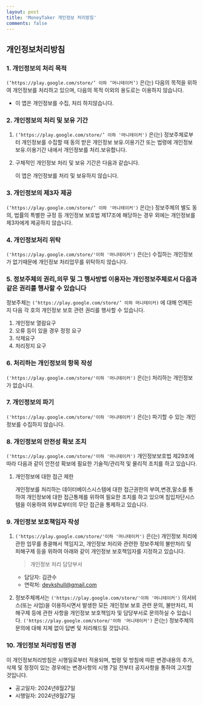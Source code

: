 ```yaml
---
layout: post
title: 'MoneyTaker 개인정보 처리방침'
comments: false
---
```


## 개인정보처리방침

### 1. 개인정보의 처리 목적

`(‘https://play.google.com/store/’ 이하 ‘머니테이커’)` 은(는) 다음의 목적을 위하여 개인정보를 처리하고 있으며, 다음의 목적 이외의 용도로는 이용하지 않습니다.

- 이 앱은 개인정보를 수집, 처리 하지않습니다.

### 2. 개인정보의 처리 및 보유 기간

1. `(‘https://play.google.com/store/’ 이하 '머니테이커')` 은(는) 정보주체로부터 개인정보를 수집할 때 동의 받은 개인정보 보유․이용기간 또는 법령에 개인정보 보유․이용기간 내에서 개인정보를 처리․보유합니다.

2. 구체적인 개인정보 처리 및 보유 기간은 다음과 같습니다.

    이 앱은 개인정보를 처리 및 보유하지 않습니다.

### 3. 개인정보의 제3자 제공

`(‘https://play.google.com/store/’ 이하 '머니테이커')` 은(는) 정보주체의 별도 동의, 법률의 특별한 규정 등 개인정보 보호법 제17조에 해당하는 경우 외에는 개인정보를 제3자에게 제공하지 않습니다.

### 4. 개인정보처리 위탁

`('https://play.google.com/store/'이하 '머니테이커')` 은(는) 수집하는 개인정보가 없기때문에 개인정보 처리업무를 위탁하지 않습니다.

<!-- 1. `('머니테이커')` 은(는) 원활한 개인정보 업무처리를 위하여 다음과 같이 개인정보 처리업무를 위탁하고 있습니다.
1. `('https://play.google.com/store/'이하 '머니테이커')` 은(는) 위탁계약 체결시 개인정보 보호법 제25조에 따라 위탁업무 수행목적 외 개인정보 처리금지, 기술적․관리적 보호조치, 재위탁 제한, 수탁자에 대한 관리․감독, 손해배상 등 책임에 관한 사항을 계약서 등 문서에 명시하고, 수탁자가 개인정보를 안전하게 처리하는지를 감독하고 있습니다.
2. 위탁업무의 내용이나 수탁자가 변경될 경우에는 지체없이 본 개인정보 처리방침을 통하여 공개하도록 하겠습니다. -->

### 5. 정보주체의 권리,의무 및 그 행사방법 이용자는 개인정보주체로서 다음과 같은 권리를 행사할 수 있습니다

정보주체는 `(‘https://play.google.com/store/’ 이하 머니테이커)` 에 대해 언제든지 다음 각 호의 개인정보 보호 관련 권리를 행사할 수 있습니다.

1. 개인정보 열람요구
2. 오류 등이 있을 경우 정정 요구
3. 삭제요구
4. 처리정지 요구

### 6. 처리하는 개인정보의 항목 작성

`('https://play.google.com/store/'이하 '머니테이커')` 은(는) 처리하는 개인정보가 없습니다.

### 7. 개인정보의 파기

`('https://play.google.com/store/'이하 '머니테이커')` 은(는) 파기할 수 있는 개인정보를 수집하지 않습니다.

### 8. 개인정보의 안전성 확보 조치

`('https://play.google.com/store/'이하 '머니테이커')` 개인정보보호법 제29조에 따라 다음과 같이 안전성 확보에 필요한 기술적/관리적 및 물리적 조치를 하고 있습니다.

1. 개인정보에 대한 접근 제한

   개인정보를 처리하는 데이터베이스시스템에 대한 접근권한의 부여,변경,말소를 통하여 개인정보에 대한 접근통제를 위하여 필요한 조치를 하고 있으며 침입차단시스템을 이용하여 외부로부터의 무단 접근을 통제하고 있습니다.

### 9. 개인정보 보호책임자 작성

1. `('https://play.google.com/store/'이하 '머니테이커')` 은(는) 개인정보 처리에 관한 업무를 총괄해서 책임지고, 개인정보 처리와 관련한 정보주체의 불만처리 및 피해구제 등을 위하여 아래와 같이 개인정보 보호책임자를 지정하고 있습니다.

    > 개인정보 처리 담당부서
    - 담당자: 김관수
    - 연락처: <devkshull@gmail.com>

2. 정보주체께서는 `('https://play.google.com/store/'이하 '머니테이커')` 의서비스(또는 사업)을 이용하시면서 발생한 모든 개인정보 보호 관련 문의, 불만처리, 피해구제 등에 관한 사항을 개인정보 보호책임자 및 담당부서로 문의하실 수 있습니다. `('https://play.google.com/store/'이하 '머니테이커')` 은(는) 정보주체의 문의에 대해 지체 없이 답변 및 처리해드릴 것입니다.

### 10. 개인정보 처리방침 변경

이 개인정보처리방침은 시행일로부터 적용되며, 법령 및 방침에 따른 변경내용의 추가, 삭제 및 정정이 있는 경우에는 변경사항의 시행 7일 전부터 공지사항을 통하여 고지할 것입니다.

- 공고일자: 2024년8월27일
- 시행일자: 2024년8월27일
